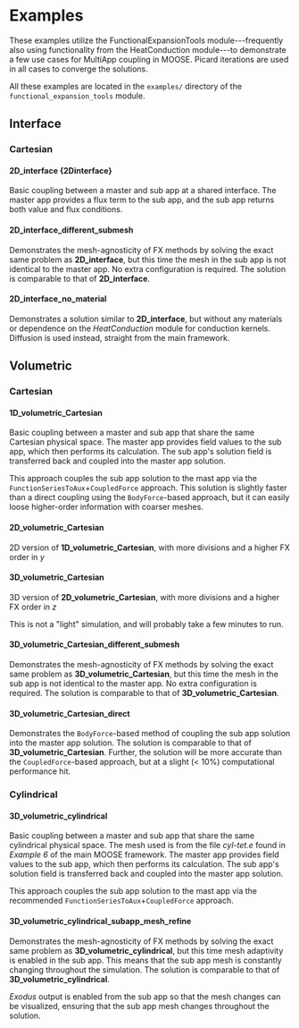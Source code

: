 # Examples

These examples utilize the FunctionalExpansionTools module---frequently also using functionality from the HeatConduction module---to demonstrate a few use cases for MultiApp coupling in MOOSE. Picard iterations are used in all cases to converge the solutions.

All these examples are located in the `examples/` directory of the `functional_expansion_tools` module.

## Interface

### Cartesian

#### 2D_interface {2Dinterface}

Basic coupling between a master and sub app at a shared interface. The master app provides a flux term to the sub app, and the sub app returns both value and flux conditions.

#### 2D_interface_different_submesh

Demonstrates the mesh-agnosticity of FX methods by solving the exact same problem as **2D_interface**, but this time the mesh in the sub app is not identical to the master app. No extra configuration is required. The solution is comparable to that of **2D_interface**.

#### 2D_interface_no_material

Demonstrates a solution similar to **2D_interface**, but without any materials or dependence on the *HeatConduction* module for conduction kernels. Diffusion is used instead, straight from the main framework.

## Volumetric

### Cartesian

#### 1D_volumetric_Cartesian

Basic coupling between a master and sub app that share the same Cartesian physical space. The master app provides field values to the sub app, which then performs its calculation. The sub app's solution field is transferred back and coupled into the master app solution.

This approach couples the sub app solution to the mast app via the `FunctionSeriesToAux`+`CoupledForce` approach. This solution is slightly faster than a direct coupling using the `BodyForce`-based approach, but it can easily loose higher-order information with coarser meshes.

#### 2D_volumetric_Cartesian

2D version of **1D_volumetric_Cartesian**, with more divisions and a higher FX order in _y_

#### 3D_volumetric_Cartesian

3D version of **2D_volumetric_Cartesian**, with more divisions and a higher FX order in _z_

This is not a "light" simulation, and will probably take a few minutes to run.

#### 3D_volumetric_Cartesian_different_submesh

Demonstrates the mesh-agnosticity of FX methods by solving the exact same problem as **3D_volumetric_Cartesian**, but this time the mesh in the sub app is not identical to the master app. No extra configuration is required. The solution is comparable to that of **3D_volumetric_Cartesian**.

#### 3D_volumetric_Cartesian_direct

Demonstrates the `BodyForce`-based method of coupling the sub app solution into the master app solution. The solution is comparable to that of **3D_volumetric_Cartesian**. Further, the solution will be more accurate than the `CoupledForce`-based approach, but at a slight (< 10%) computational performance hit.

### Cylindrical

#### 3D_volumetric_cylindrical

Basic coupling between a master and sub app that share the same cylindrical physical space. The mesh used is from the file _cyl-tet.e_ found in _Example 6_ of the main MOOSE framework. The master app provides field values to the sub app, which then performs its calculation. The sub app's solution field is transferred back and coupled into the master app solution.

This approach couples the sub app solution to the mast app via the recommended `FunctionSeriesToAux`+`CoupledForce` approach.

#### 3D_volumetric_cylindrical_subapp_mesh_refine

Demonstrates the mesh-agnosticity of FX methods by solving the exact same problem as **3D_volumetric_cylindrical**, but this time mesh adaptivity is enabled in the sub app. This means that the sub app mesh is constantly changing throughout the simulation. The solution is comparable to that of **3D_volumetric_cylindrical**.

_Exodus_ output is enabled from the sub app so that the mesh changes can be visualized, ensuring that the sub app mesh changes throughout the solution.
